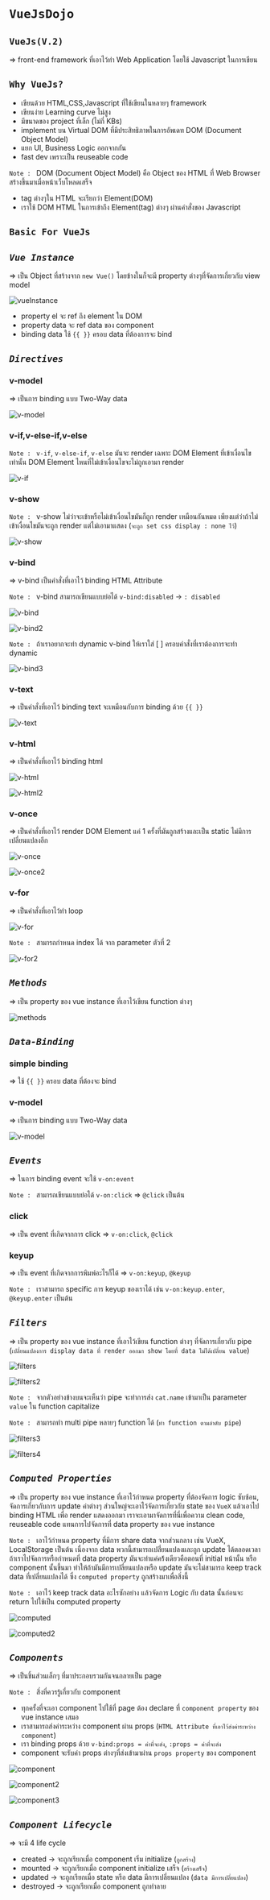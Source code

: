 # **`VueJsDojo`**

## **`VueJs(V.2)`**

=> front-end framework ที่เอาไว้ทำ Web Application โดยใช้ Javascript ในการเขียน

## **`Why VueJs?`**

- เขียนด้วย HTML,CSS,Javascript ที่ใช้เขียนในหลายๆ framework
- เขียนง่าย Learning curve ไม่สูง
- มีขนาดของ project ที่เล็ก (ไม่กี่ KBs)
- implement บน Virtual DOM ที่มีประสิทธิภาพในการอัพเดท DOM (Document Object Model)
- แยก UI, Business Logic ออกจากกัน
- fast dev เพราะเป็น reuseable code

`Note : ` DOM (Document Object Model) คือ Object ของ HTML ที่ Web Browser สร้างขึ้นมาเมื่อหน้าเว็บโหลดเสร็จ

- tag ต่างๆใน HTML จะเรียกว่า Element(DOM)
- เราใช้ DOM HTML ในการเข้าถึง Element(tag) ต่างๆ ผ่านคำสั่งของ Javascript

## **`Basic For VueJs`**

## _`Vue Instance`_

=> เป็น Object ที่สร้างจาก `new Vue()` โดยข้างในก็จะมี property ต่างๆที่จัดการเกี่ยวกับ view model

![vueInstance](img/vueInstance.PNG)

- property el จะ ref ถึง element ใน DOM
- property data จะ ref data ของ component
- binding data ใช้ `{{ }}` ครอบ data ที่ต้องการจะ bind

## _`Directives`_

### **v-model**

=> เป็นการ binding แบบ Two-Way data

![v-model](img/v-model.PNG)

### **v-if**,**v-else-if**,**v-else**

`Note : ` `v-if`, `v-else-if`, `v-else` มันจะ render เฉพาะ DOM Element ที่เข้าเงื่อนไขเท่านั้น DOM Element ไหนที่ไม่เข้าเงื่อนไขจะไม่ถูกเอามา render

![v-if](img/v-if.PNG)

### **v-show**

`Note : ` v-show ไม่ว่าจะเข้าหรือไม่เข้าเงื่อนไขมันก็ถูก render เหมือนกันหมด เพียงแต่ว่าถ้าไม่เข้าเงื่อนไขมันจะถูก render แต่ไม่เอามาแสดง (`จะถูก set css display : none ไว้`)

![v-show](img/v-show.PNG)

### **v-bind**

=> v-bind เป็นคำสั่งที่เอาไว้ binding HTML Attribute

`Note : ` v-bind สามารถเขียนแบบย่อได้ `v-bind:disabled` -> `: disabled`

![v-bind](img/v-bind.PNG)

![v-bind2](img/v-bind2.PNG)

`Note : ` ถ้าเราอยากจะทำ dynamic v-bind ให้เราใส่ [ ] ครอบคำสั่งที่เราต้องการจะทำ dynamic

![v-bind3](img/v-bind3.PNG)

### **v-text**

=> เป็นคำสั่งที่เอาไว้ binding text จะเหมือนกับการ binding ด้วย `{{ }}`

![v-text](img/v-text.PNG)

### **v-html**

=> เป็นคำสั่งที่เอาไว้ binding html

![v-html](img/v-html.PNG)

![v-html2](img/v-html2.PNG)

### **v-once**

=> เป็นคำสั่งที่เอาไว้ render DOM Element แค่ 1 ครั้งที่มันถูกสร้างและเป็น static ไม่มีการเปลี่ยนแปลงอีก

![v-once](img/v-once.PNG)

![v-once2](img/v-once2.PNG)

### **v-for**

=> เป็นคำสั่งที่เอาไว้ทำ loop

![v-for](img/v-for.PNG)

`Note : ` สามารถกำหนด index ได้ จาก parameter ตัวที่ 2

![v-for2](img/v-for2.PNG)

## _`Methods`_

=> เป็น property ของ vue instance ที่เอาไว้เขียน function ต่างๆ

![methods](img/methods.PNG)

## _`Data-Binding`_

### **simple binding**

=> ใช้ `{{ }}` ครอบ data ที่ต้องจะ bind

### **v-model**

=> เป็นการ binding แบบ Two-Way data

![v-model](img/v-model.PNG)

## _`Events`_

=> ในการ binding event จะใช้ `v-on:event`

`Note : ` สามารถเขียนแบบย่อได้ `v-on:click` => `@click` เป็นต้น

### **click**

=> เป็น event ที่เกิดจากการ click => `v-on:click`, `@click`

### **keyup**

=> เป็น event ที่เกิดจากการพิมพ์อะไรก็ได้ => `v-on:keyup`, `@keyup`

`Note : ` เราสามารถ specific การ keyup ของเราได้ เช่น `v-on:keyup.enter`, `@keyup.enter` เป็นต้น

## _`Filters`_

=> เป็น property ของ vue instance ที่เอาไว้เขียน function ต่างๆ ที่จัดการเกี่ยวกับ pipe (`เปลี่ยนแปลงการ display data ที่ render ออกมา show โดยที่ data ไม่ได้เปลี่ยน value`)

![filters](img/filters.PNG)

![filters2](img/filters2.PNG)

`Note : ` จากตัวอย่างข้างบนจะเห็นว่า pipe จะทำการส่ง `cat.name` เข้ามาเป็น parameter `value` ใน function capitalize

`Note : ` สามารถทำ multi pipe หลายๆ function ได้ (`ทำ function ตามลำดับ pipe`)

![filters3](img/filters3.PNG)

![filters4](img/filters4.PNG)

## _`Computed Properties`_

=> เป็น property ของ vue instance ที่เอาไว้กำหนด property ที่ต้องจัดการ logic ซับซ้อน, จัดการเกี่ยวกับการ update ค่าต่างๆ ส่วนใหญ่จะเอาไว้จัดการเกี่ยวกับ state ของ `VueX` แล้วเอาไป binding HTML เพื่อ render แสดงออกมา เราจะเอามาจัดการที่นี่เพื่อความ clean code, reuseable code แทนการไปจัดการที่ data property ของ vue instance

`Note : ` เอาไว้กำหนด property ที่มีการ share data จากส่วนกลาง เช่น VueX, LocalStorage เป็นต้น เนื่องจาก data พวกนี้สามารถเปลี่่ยนแปลงและถูก update ได้ตลอดเวลา ถ้าเราไปจัดการหรือกำหนดที่ data property มันจะทำแค่คร้้งเดียวคือตอนที่ initial หน้านั้น หรือ component นั้นขึ้นมา ทำให้ถ้ามันมีการเปลี่ยนแปลงหรือ update มันจะไม่สามารถ keep track data ที่เปลี่ยนแปลงได้ ซึ่ง `computed property` ถูกสร้างมาเพื่อสิ่งนี้

`Note : ` เอาไว้ keep track data อะไรซักอย่าง แล้วจัดการ Logic กับ data นั้นก่อนจะ return ไปใช้เป็น computed property

![computed](img/computed.PNG)

![computed2](img/computed2.PNG)

## _`Components`_

=> เป็นชิ้นส่วนเล็กๆ ที่มาประกอบรวมกันจนกลายเป็น page

`Note : ` สิ่งที่ควรรู้เกี่ยวกับ component

- ทุกครั้งที่จะเอา component ไปใช้ที่ page ต้อง declare ที่ `component property` ของ vue instance เสมอ
- เราสามารถส่งค่าระหว่าง component ผ่าน props (`HTML Attribute ที่เอาไว้ส่งค่าระหว่าง component`)
- เรา binding props ด้วย `v-bind:props = ค่าที่จะส่ง`, `:props = ค่าที่จะส่ง`
- component จะรับค่า props ต่างๆที่ส่งเข้ามาผ่าน `props property` ของ component

![component](img/component.PNG)

![component2](img/component2.PNG)

![component3](img/component3.PNG)

## _`Component Lifecycle`_

=> จะมี 4 life cycle

- created -> จะถูกเรียกเมื่อ component เริ่ม initialize (`ถูกสร้าง`)
- mounted -> จะถูกเรียกเมื่อ component initialize เสร็จ (`สร้างเสร็จ`)
- updated -> จะถูกเรียกเมื่อ state หรือ data มีการเปลี่ยนแปลง (`data มีการเปลี่ยแปลง`)
- destroyed -> จะถูกเรียกเมื่อ component ถูกทำลาย
